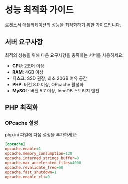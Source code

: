 # 성능 최적화 가이드

로켓소서 애플리케이션의 성능을 최적화하기 위한 가이드입니다.

## 서버 요구사항

최적의 성능을 위해 다음 요구사항을 충족하는 서버를 사용하세요:

- **CPU**: 2코어 이상
- **RAM**: 4GB 이상
- **디스크**: SSD 권장, 최소 20GB 여유 공간
- **PHP**: 버전 8.0 이상, OPcache 활성화
- **MySQL**: 버전 5.7 이상, InnoDB 스토리지 엔진

## PHP 최적화

### OPcache 설정

php.ini 파일에 다음 설정을 추가하세요:

```ini
[opcache]
opcache.enable=1
opcache.memory_consumption=128
opcache.interned_strings_buffer=8
opcache.max_accelerated_files=4000
opcache.revalidate_freq=60
opcache.fast_shutdown=1
opcache.enable_cli=0
```
